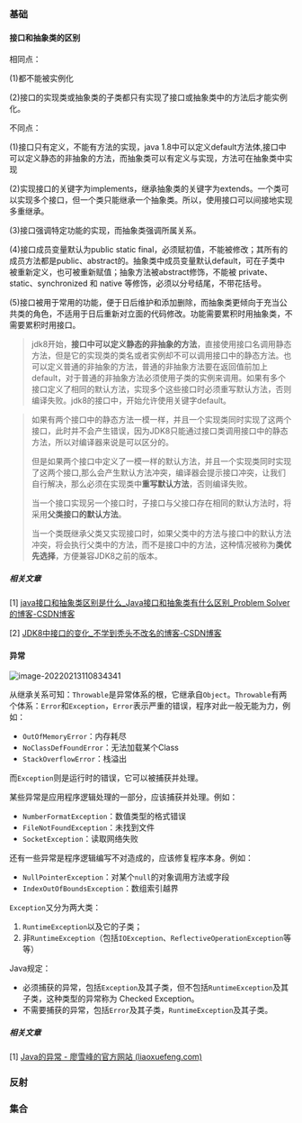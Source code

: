 

### 基础

#### 接口和抽象类的区别

相同点：

(1)都不能被实例化

(2)接口的实现类或抽象类的子类都只有实现了接口或抽象类中的方法后才能实例化。

不同点：

(1)接口只有定义，不能有方法的实现，java 1.8中可以定义default方法体,接口中可以定义静态的非抽象的方法，而抽象类可以有定义与实现，方法可在抽象类中实现

(2)实现接口的关键字为implements，继承抽象类的关键字为extends。一个类可以实现多个接口，但一个类只能继承一个抽象类。所以，使用接口可以间接地实现多重继承。

(3)接口强调特定功能的实现，而抽象类强调所属关系。

(4)接口成员变量默认为public static final，必须赋初值，不能被修改；其所有的成员方法都是public、abstract的。抽象类中成员变量默认default，可在子类中被重新定义，也可被重新赋值；抽象方法被abstract修饰，不能被 private、static、synchronized 和 native 等修饰，必须以分号结尾，不带花括号。

(5)接口被用于常用的功能，便于日后维护和添加删除，而抽象类更倾向于充当公共类的角色，不适用于日后重新对立面的代码修改。功能需要累积时用抽象类，不需要累积时用接口。


> jdk8开始，**接口中可以定义静态的非抽象的方法**，直接使用接口名调用静态方法，但是它的实现类的类名或者实例却不可以调用接口中的静态方法。也可以定义普通的非抽象的方法，普通的非抽象方法要在返回值前加上default，对于普通的非抽象方法必须使用子类的实例来调用。如果有多个接口定义了相同的默认方法，实现多个这些接口时必须重写默认方法，否则编译失败。jdk8的接口中，开始允许使用关键字default。

> 如果有两个接口中的静态方法一模一样，并且一个实现类同时实现了这两个接口，此时并不会产生错误，因为JDK8只能通过接口类调用接口中的静态方法，所以对编译器来说是可以区分的。
>
> 但是如果两个接口中定义了一模一样的默认方法，并且一个实现类同时实现了这两个接口,那么会产生默认方法冲突，编译器会提示接口冲突，让我们自行解决，那么必须在实现类中**重写默认方法**，否则编译失败。 
>
> 当一个接口实现另一个接口时，子接口与父接口存在相同的默认方法时，将采用**父类接口的默认方法**。
>
> 当一个类既继承父类又实现接口时，如果父类中的方法与接口中的默认方法冲突，将会执行父类中的方法，而不是接口中的方法，这种情况被称为**类优先选择**，方便兼容JDK8之前的版本。

##### 相关文章

[1] [java接口和抽象类区别是什么_Java接口和抽象类有什么区别_Problem Solver的博客-CSDN博客](https://blog.csdn.net/weixin_42715262/article/details/114352431)

[2] [JDK8中接口的变化_不学到秃头不改名的博客-CSDN博客](https://blog.csdn.net/qq_42107430/article/details/105422554)



#### 异常

![image-20220213110834341](https://cdn.jsdelivr.net/gh/YangZhiqiang98/ImageBed/20220213110837.png)

从继承关系可知：`Throwable`是异常体系的根，它继承自`Object`。`Throwable`有两个体系：`Error`和`Exception`，`Error`表示严重的错误，程序对此一般无能为力，例如：

- `OutOfMemoryError`：内存耗尽
- `NoClassDefFoundError`：无法加载某个Class
- `StackOverflowError`：栈溢出

而`Exception`则是运行时的错误，它可以被捕获并处理。

某些异常是应用程序逻辑处理的一部分，应该捕获并处理。例如：

- `NumberFormatException`：数值类型的格式错误
- `FileNotFoundException`：未找到文件
- `SocketException`：读取网络失败

还有一些异常是程序逻辑编写不对造成的，应该修复程序本身。例如：

- `NullPointerException`：对某个`null`的对象调用方法或字段
- `IndexOutOfBoundsException`：数组索引越界

`Exception`又分为两大类：

1. `RuntimeException`以及它的子类；
2. 非`RuntimeException`（包括`IOException`、`ReflectiveOperationException`等等）

Java规定：

- 必须捕获的异常，包括`Exception`及其子类，但不包括`RuntimeException`及其子类，这种类型的异常称为 Checked Exception。
- 不需要捕获的异常，包括`Error`及其子类，`RuntimeException`及其子类。

##### 相关文章

[1] [Java的异常 - 廖雪峰的官方网站 (liaoxuefeng.com)](https://www.liaoxuefeng.com/wiki/1252599548343744/1264734349295520)



### 反射



### 集合















